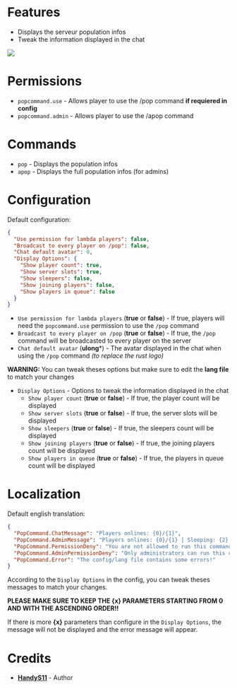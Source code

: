 # Features

* Displays the serveur population infos
* Tweak the information displayed in the chat

![](https://imgur.com/DmjZyN8.png)

# Permissions

* `popcommand.use` - Allows player to use the /pop command **if requiered in config**
* `popcommand.admin` - Allows player to use the /apop command

# Commands

* `pop` - Displays the population infos
* `apop` - Displays the full population infos (for admins)

# Configuration

Default configuration:

```json
{
  "Use permission for lambda players": false,
  "Broadcast to every player on /pop": false,
  "Chat default avatar": 0,
  "Display Options": {
    "Show player count": true,
    "Show server slots": true,
    "Show sleepers": false,
    "Show joining players": false,
    "Show players in queue": false
  }
}
```

* `Use permission for lambda players` (**true** or **false**) - If true, players will need the `popcommand.use` permission to use the `/pop` command
* `Broadcast to every player on /pop` (**true** or **false**) - If true, the `/pop` command will be broadcasted to every player on the server
* `Chat default avatar` (**ulong***) - The avatar displayed in the chat when using the `/pop` command *(to replace the rust logo)*

**WARNING:** 
You can tweak theses options but make sure to edit the **lang file** to match your changes

* `Display Options` - Options to tweak the information displayed in the chat
  * `Show player count` (**true** or **false**) - If true, the player count will be displayed
  * `Show server slots` (**true** or **false**) - If true, the server slots will be displayed
  * `Show sleepers` (**true** or **false**) - If true, the sleepers count will be displayed
  * `Show joining players` (**true** or **false**) - If true, the joining players count will be displayed
  * `Show players in queue` (**true** or **false**) - If true, the players in queue count will be displayed

# Localization

Default english translation:

```json
{
  "PopCommand.ChatMessage": "Players onlines: {0}/{1}",
  "PopCommand.AdminMessage": "Players onlines: {0}/{1} | Sleeping: {2} | Joining: {3} | Queued: {4}",
  "PopCommand.PermissionDeny": "You are not allowed to run this command!",
  "PopCommand.AdminPermissionDeny": "Only administrators can run this command!",
  "PopCommand.Error": "The config/lang file contains some errors!"
}
```

According to the `Display Options` in the config, you can tweak theses messages to match your changes.

**PLEASE MAKE SURE TO KEEP THE {x} PARAMETERS STARTING FROM 0 AND WITH THE ASCENDING ORDER!!**

If there is more **{x}** parameters than configure in the `Display Options`, the message will not be displayed and the error message will appear.

# Credits

* **[HandyS11](https://github.com/HandyS11)** - Author